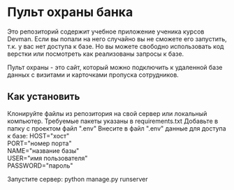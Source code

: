 # Пульт охраны банка

Это репозиторий содержит учебное приложение ученика 
курсов Devman. Если вы попали на него случайно вы
не сможете его запустить, т.к. у вас нет доступа 
к базе. Но вы можете свободно использовать код верстки
или посмотреть как реализованы запросы к базе.

Пульт охраны - это сайт, который можно подключить 
к удаленной базе данных с визитами и карточками 
пропуска сотрудников.

## Как установить

Клонируйте файлы из репозитория на свой сервер 
или локальный компьютер.
Требуемые пакеты указаны в requirements.txt
Добавьте в папку с проектом файл ".env"
Внесите в файл ".env" данные для доступа к базе:
HOST="хост"<br>
PORT="номер порта"<br>
NAME="название базы"<br>
USER="имя пользователя"<br>
PASSWORD="пароль"<br>

Запустите сервер: 
python manage.py runserver
